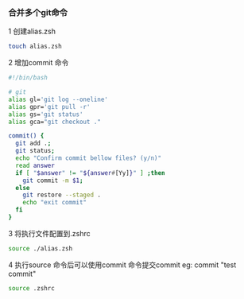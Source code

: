 ### 合并多个git命令

1 创建alias.zsh
```bash
touch alias.zsh
```
2 增加commit 命令
```bash
#!/bin/bash

# git
alias gl='git log --oneline'
alias gpr='git pull -r'
alias gs='git status'
alias gca="git checkout ."

commit() {
  git add .;
  git status;
  echo "Confirm commit bellow files? (y/n)"
  read answer
  if [ "$answer" != "${answer#[Yy]}" ] ;then
    git commit -m $1;
  else
    git restore --staged .
    echo "exit commit"
  fi
}
```
3 将执行文件配置到.zshrc
```bash
source ./alias.zsh
```
4 执行source 命令后可以使用commit 命令提交commit eg: commit "test commit"
```bash
source .zshrc
```